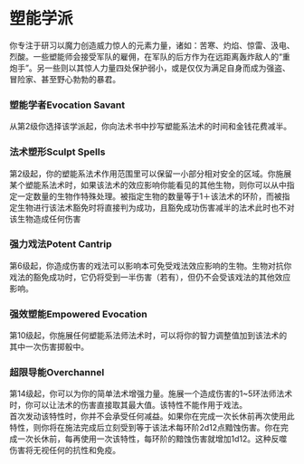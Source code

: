 # 塑能学派

&#x20;   你专注于研习以魔力创造威力惊人的元素力量，诸如：苦寒、灼焰、惊雷、汲电、烈酸。一些塑能师会接受军队的雇佣，在军队的后方作为在远距离轰炸敌人的“重炮手”。另一些则以其惊人力量四处保护弱小，或是仅仅为满足自身而成为强盗、冒险家、甚至野心勃勃的暴君。

### **塑能学者Evocation Savant**

&#x20;   从第2级你选择该学派起，你向法术书中抄写塑能系法术的时间和金钱花费减半。

### **法术塑形Sculpt Spells**

&#x20;   第2级起，你的塑能系法术作用范围里可以保留一小部分相对安全的区域。你施展某个塑能系法术时，如果该法术的效应影响你能看见的其他生物，则你可以从中指定一定数量的生物作特殊处理。被指定生物的数量等于1＋该法术的环阶，而被指定生物进行该法术豁免时将直接判为成功，且豁免成功伤害减半的法术此时也不对该生物造成任何伤害

### **强力戏法Potent Cantrip**

&#x20;   第6级起，你造成伤害的戏法可以影响本可免受戏法效应影响的生物。生物对抗你戏法的豁免成功时，它仍将受到一半伤害（若有），但仍不会受该戏法的其他效应影响。

### **强效塑能Empowered Evocation**

&#x20;   第10级起，你施展任何塑能系法师法术时，可以将你的智力调整值加到该法术的其中一次伤害掷骰中。

### **超限导能Overchannel**

&#x20;   第14级起，你可以为你的简单法术增强力量。施展一个造成伤害的1\~5环法师法术时，你可以让法术的伤害直接取其最大值。该特性不能作用于戏法。\
&#x20;   首次发动该特性时，你并不会承受任何减益。如果你在完成一次长休前再次使用此特性，则你将在施法完成后立刻受到等于该法术每环阶2d12点黯蚀伤害。你在完成一次长休前，每再使用一次该特性，每环阶的黯蚀伤害就增加1d12。这种反噬伤害将无视任何的抗性和免疫。

